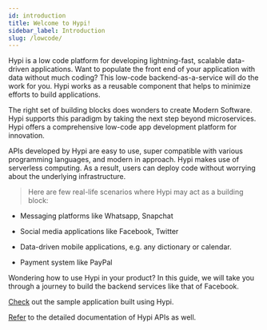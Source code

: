 ```yaml
---
id: introduction
title: Welcome to Hypi!
sidebar_label: Introduction
slug: /lowcode/
---
```


Hypi is a low code platform for developing lightning-fast, scalable data-driven applications. Want to populate the front end of your application with data without much coding? This low-code backend-as-a-service will do the work for you. Hypi works as a reusable component that helps to minimize efforts to build applications.

The right set of building blocks does wonders to create Modern Software. Hypi supports this paradigm by taking the next step beyond microservices. Hypi offers a comprehensive low-code app development platform for innovation.

APIs developed by Hypi are easy to use, super compatible with various programming languages, and modern in approach. Hypi makes use of serverless computing. As a result, users can deploy code without worrying about the underlying infrastructure.

> Here are few real-life scenarios where Hypi may act as a building block:

+ Messaging platforms like Whatsapp, Snapchat

+ Social media applications like Facebook, Twitter

+ Data-driven mobile applications, e.g. any dictionary or calendar.

+ Payment system like PayPal

Wondering how to use Hypi in your product? In this guide, we will take you through a journey to build the backend services like that of Facebook. 

[Check](#) out the sample application built using Hypi.

[Refer](overview.md) to the detailed documentation of Hypi APIs as well.
